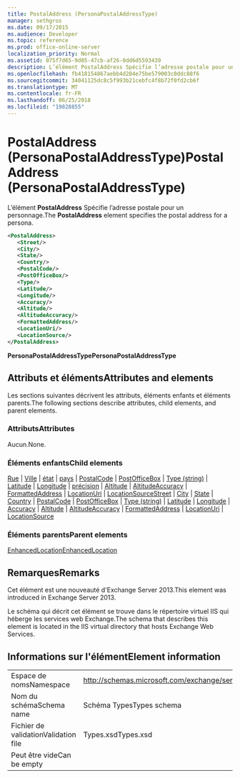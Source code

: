 ```yaml
---
title: PostalAddress (PersonaPostalAddressType)
manager: sethgros
ms.date: 09/17/2015
ms.audience: Developer
ms.topic: reference
ms.prod: office-online-server
localization_priority: Normal
ms.assetid: 075f7d65-9d05-47cb-af26-0dd6d5593439
description: L’élément PostalAddress Spécifie l’adresse postale pour un personnage.
ms.openlocfilehash: fb418154867aebb4d284e75be579003c0ddc88f6
ms.sourcegitcommit: 34041125dc8c5f993b21cebfc4f8b72f0fd2cb6f
ms.translationtype: MT
ms.contentlocale: fr-FR
ms.lasthandoff: 06/25/2018
ms.locfileid: "19828855"
---
```

# <a name="postaladdress-personapostaladdresstype"></a><span data-ttu-id="aa1ae-103">PostalAddress (PersonaPostalAddressType)</span><span class="sxs-lookup"><span data-stu-id="aa1ae-103">PostalAddress (PersonaPostalAddressType)</span></span>

<span data-ttu-id="aa1ae-104">L’élément **PostalAddress** Spécifie l’adresse postale pour un personnage.</span><span class="sxs-lookup"><span data-stu-id="aa1ae-104">The **PostalAddress** element specifies the postal address for a persona.</span></span> 
  
```XML
<PostalAddress>
   <Street/>
   <City/>
   <State/>
   <Country/>
   <PostalCode/>
   <PostOfficeBox/>
   <Type/>
   <Latitude/>
   <Longitude/>
   <Accuracy/>
   <Altitude/>
   <AltitudeAccuracy/>
   <FormattedAddress/>
   <LocationUri/>
   <LocationSource/>
</PostalAddress>
```

 <span data-ttu-id="aa1ae-105">**PersonaPostalAddressType**</span><span class="sxs-lookup"><span data-stu-id="aa1ae-105">**PersonaPostalAddressType**</span></span>
## <a name="attributes-and-elements"></a><span data-ttu-id="aa1ae-106">Attributs et éléments</span><span class="sxs-lookup"><span data-stu-id="aa1ae-106">Attributes and elements</span></span>

<span data-ttu-id="aa1ae-107">Les sections suivantes décrivent les attributs, éléments enfants et éléments parents.</span><span class="sxs-lookup"><span data-stu-id="aa1ae-107">The following sections describe attributes, child elements, and parent elements.</span></span>
  
### <a name="attributes"></a><span data-ttu-id="aa1ae-108">Attributs</span><span class="sxs-lookup"><span data-stu-id="aa1ae-108">Attributes</span></span>

<span data-ttu-id="aa1ae-109">Aucun.</span><span class="sxs-lookup"><span data-stu-id="aa1ae-109">None.</span></span>
  
### <a name="child-elements"></a><span data-ttu-id="aa1ae-110">Éléments enfants</span><span class="sxs-lookup"><span data-stu-id="aa1ae-110">Child elements</span></span>

<span data-ttu-id="aa1ae-111">[Rue](street.md) | [Ville](city.md) | [état](state-ex15websvcsotherref.md) | [pays](country.md) | [PostalCode](postalcode.md) | [PostOfficeBox](postofficebox.md) | [Type (string)](type-string.md) | [Latitude](latitude.md)  |  [ Longitude](longitude.md) | [précision](accuracy.md) | [Altitude](altitude.md) | [AltitudeAccuracy](altitudeaccuracy.md) | [FormattedAddress](formattedaddress.md) | [LocationUri](locationuri.md) | [LocationSource](locationsource.md)</span><span class="sxs-lookup"><span data-stu-id="aa1ae-111">[Street](street.md) | [City](city.md) | [State](state-ex15websvcsotherref.md) | [Country](country.md) | [PostalCode](postalcode.md) | [PostOfficeBox](postofficebox.md) | [Type (string)](type-string.md) | [Latitude](latitude.md) | [Longitude](longitude.md) | [Accuracy](accuracy.md) | [Altitude](altitude.md) | [AltitudeAccuracy](altitudeaccuracy.md) | [FormattedAddress](formattedaddress.md) | [LocationUri](locationuri.md) | [LocationSource](locationsource.md)</span></span>
  
### <a name="parent-elements"></a><span data-ttu-id="aa1ae-112">Éléments parents</span><span class="sxs-lookup"><span data-stu-id="aa1ae-112">Parent elements</span></span>

[<span data-ttu-id="aa1ae-113">EnhancedLocation</span><span class="sxs-lookup"><span data-stu-id="aa1ae-113">EnhancedLocation</span></span>](enhancedlocation.md)
  
## <a name="remarks"></a><span data-ttu-id="aa1ae-114">Remarques</span><span class="sxs-lookup"><span data-stu-id="aa1ae-114">Remarks</span></span>

<span data-ttu-id="aa1ae-115">Cet élément est une nouveauté d'Exchange Server 2013.</span><span class="sxs-lookup"><span data-stu-id="aa1ae-115">This element was introduced in Exchange Server 2013.</span></span>
  
<span data-ttu-id="aa1ae-116">Le schéma qui décrit cet élément se trouve dans le répertoire virtuel IIS qui héberge les services web Exchange.</span><span class="sxs-lookup"><span data-stu-id="aa1ae-116">The schema that describes this element is located in the IIS virtual directory that hosts Exchange Web Services.</span></span>
  
## <a name="element-information"></a><span data-ttu-id="aa1ae-117">Informations sur l'élément</span><span class="sxs-lookup"><span data-stu-id="aa1ae-117">Element information</span></span>

|||
|:-----|:-----|
|<span data-ttu-id="aa1ae-118">Espace de noms</span><span class="sxs-lookup"><span data-stu-id="aa1ae-118">Namespace</span></span>  <br/> |http://schemas.microsoft.com/exchange/services/2006/types  <br/> |
|<span data-ttu-id="aa1ae-119">Nom du schéma</span><span class="sxs-lookup"><span data-stu-id="aa1ae-119">Schema name</span></span>  <br/> |<span data-ttu-id="aa1ae-120">Schéma Types</span><span class="sxs-lookup"><span data-stu-id="aa1ae-120">Types schema</span></span>  <br/> |
|<span data-ttu-id="aa1ae-121">Fichier de validation</span><span class="sxs-lookup"><span data-stu-id="aa1ae-121">Validation file</span></span>  <br/> |<span data-ttu-id="aa1ae-122">Types.xsd</span><span class="sxs-lookup"><span data-stu-id="aa1ae-122">Types.xsd</span></span>  <br/> |
|<span data-ttu-id="aa1ae-123">Peut être vide</span><span class="sxs-lookup"><span data-stu-id="aa1ae-123">Can be empty</span></span>  <br/> ||
   


